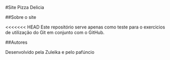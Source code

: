 #Site Pizza Delicia 

##Sobre o site 

<<<<<<< HEAD
Este repositório serve apenas como teste para o exercicios de 
utilização do Git em conjunto com o GitHub.

##Autores 

Desenvolvido pela Zuleika e pelo pafúncio



